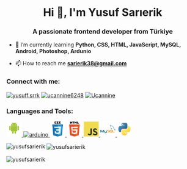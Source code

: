 <h1 align="center">Hi 👋, I'm Yusuf Sarıerik</h1>
<h3 align="center">A passionate frontend developer from Türkiye</h3>

- 🌱 I’m currently learning **Python, CSS, HTML, JavaScript, MySQL, Android, Photoshop, Ardunio**

- 📫 How to reach me **sarierik38@gmail.com**

<h3 align="left">Connect with me:</h3>
<p align="left">
<a href="https://instagram.com/yusuff.srrk" target="blank"><img align="center" src="https://raw.githubusercontent.com/rahuldkjain/github-profile-readme-generator/master/src/images/icons/Social/instagram.svg" alt="yusuff.srrk" height="30" width="40" /></a>
<a href="https://www.youtube.com/c/ucannine6248" target="blank"><img align="center" src="https://raw.githubusercontent.com/rahuldkjain/github-profile-readme-generator/master/src/images/icons/Social/youtube.svg" alt="ucannine6248" height="30" width="40" /></a>
<a href="https://discord.gg/Ucannine" target="blank"><img align="center" src="https://raw.githubusercontent.com/rahuldkjain/github-profile-readme-generator/master/src/images/icons/Social/discord.svg" alt="Ucannine" height="30" width="40" /></a>
</p>

<h3 align="left">Languages and Tools:</h3>
<p align="left"> <a href="https://developer.android.com" target="_blank" rel="noreferrer"> <img src="https://raw.githubusercontent.com/devicons/devicon/master/icons/android/android-original-wordmark.svg" alt="android" width="40" height="40"/> </a> <a href="https://www.arduino.cc/" target="_blank" rel="noreferrer"> <img src="https://cdn.worldvectorlogo.com/logos/arduino-1.svg" alt="arduino" width="40" height="40"/> </a> <a href="https://www.w3schools.com/css/" target="_blank" rel="noreferrer"> <img src="https://raw.githubusercontent.com/devicons/devicon/master/icons/css3/css3-original-wordmark.svg" alt="css3" width="40" height="40"/> </a> <a href="https://www.w3.org/html/" target="_blank" rel="noreferrer"> <img src="https://raw.githubusercontent.com/devicons/devicon/master/icons/html5/html5-original-wordmark.svg" alt="html5" width="40" height="40"/> </a> <a href="https://developer.mozilla.org/en-US/docs/Web/JavaScript" target="_blank" rel="noreferrer"> <img src="https://raw.githubusercontent.com/devicons/devicon/master/icons/javascript/javascript-original.svg" alt="javascript" width="40" height="40"/> </a> <a href="https://www.mysql.com/" target="_blank" rel="noreferrer"> <img src="https://raw.githubusercontent.com/devicons/devicon/master/icons/mysql/mysql-original-wordmark.svg" alt="mysql" width="40" height="40"/> </a> <a href="https://www.python.org" target="_blank" rel="noreferrer"> <img src="https://raw.githubusercontent.com/devicons/devicon/master/icons/python/python-original.svg" alt="python" width="40" height="40"/> </a> </p>

<p><img align="left" src="https://github-readme-stats.vercel.app/api/top-langs?username=yusufsarierik&show_icons=true&locale=en&layout=compact" alt="yusufsarierik" /></p>

<p>&nbsp;<img align="center" src="https://github-readme-stats.vercel.app/api?username=yusufsarierik&show_icons=true&locale=en" alt="yusufsarierik" /></p>

<p><img align="center" src="https://github-readme-streak-stats.herokuapp.com/?user=yusufsarierik&" alt="yusufsarierik" /></p>
